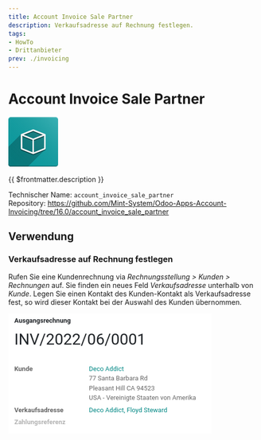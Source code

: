 ```yaml
---
title: Account Invoice Sale Partner
description: Verkaufsadresse auf Rechnung festlegen.
tags:
- HowTo
- Drittanbieter
prev: ./invoicing
---
```

# Account Invoice Sale Partner

![icon_oms_box](attachments/icon_oms_box.png)

{{ $frontmatter.description }}

Technischer Name: `account_invoice_sale_partner`\
Repository: <https://github.com/Mint-System/Odoo-Apps-Account-Invoicing/tree/16.0/account_invoice_sale_partner>

## Verwendung

### Verkaufsadresse auf Rechnung festlegen

Rufen Sie eine Kundenrechnung via *Rechnungsstellung > Kunden > Rechnungen* auf. Sie finden ein neues Feld *Verkaufsadresse* unterhalb von *Kunde*. Legen Sie einen Kontakt des Kunden-Kontakt als  Verkaufsadresse fest, so wird dieser Kontakt bei der Auswahl des Kunden übernommen. 

![](attachments/Account%20Invoice%20Sale%20Partner.png)